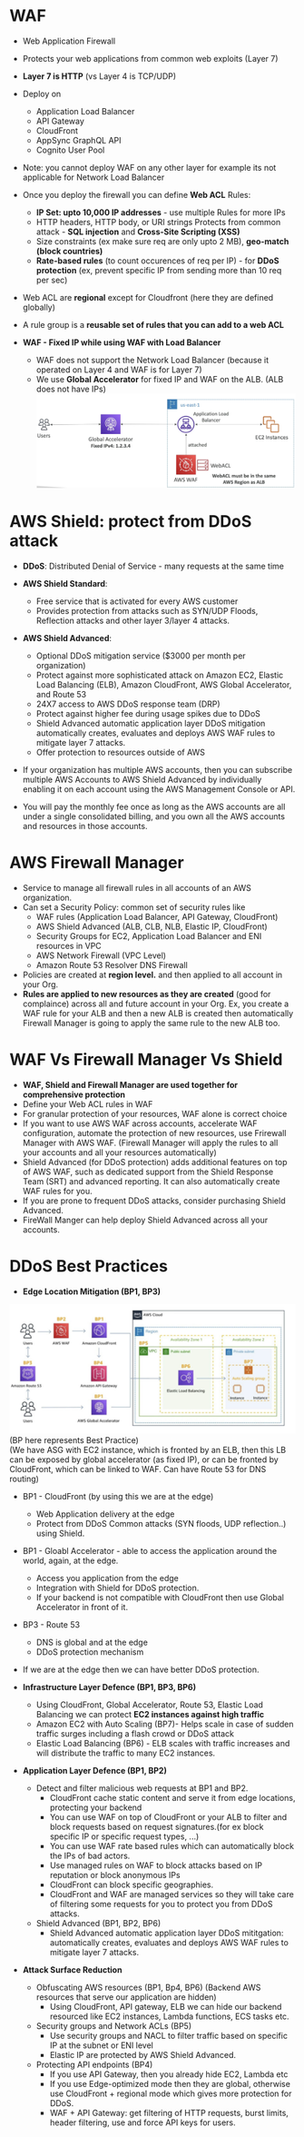# WAF

  - Web Application Firewall
  - Protects your web applications from common web exploits (Layer 7)
  - **Layer 7 is HTTP** (vs Layer 4 is TCP/UDP)
  - Deploy on
    - Application Load Balancer
    - API Gateway
    - CloudFront
    - AppSync GraphQL API
    - Cognito User Pool
  - Note: you cannot deploy WAF on any other layer for example its not applicable for Network Load Balancer  
  
  - Once you deploy the firewall you can define **Web ACL** Rules:
    - **IP Set: upto 10,000 IP addresses** - use multiple Rules for more IPs
    - HTTP headers, HTTP body, or URI strings Protects from common attack - **SQL injection** and **Cross-Site Scripting (XSS)**
    - Size constraints (ex make sure req are only upto 2 MB), **geo-match (block countries)**
    - **Rate-based rules** (to count occurences of req per IP) - for **DDoS protection** (ex, prevent specific IP from sending more than 10 req per sec)  
      
  - Web ACL are **regional** except for Cloudfront (here they are defined globally)
  - A rule group is a **reusable set of rules that you can add to a web ACL**

- **WAF - Fixed IP while using WAF with Load Balancer**
    - WAF does not support the Network Load Balancer (because it operated on Layer 4 and WAF is for Layer 7)
    - We use **Global Accelerator** for fixed IP and WAF on the ALB. (ALB does not have IPs)
    ![Alt text](images/WAF.png)

# AWS Shield: protect from DDoS attack

  - **DDoS**: Distributed Denial of Service - many requests at the same time
  - **AWS Shield Standard**:
    - Free service that is activated for every AWS customer
    - Provides protection from attacks such as SYN/UDP Floods, Reflection attacks and other layer 3/layer 4 attacks.
  - **AWS Shield Advanced**:
    - Optional DDoS mitigation service ($3000 per month per organization)
    - Protect against more sophisticated attack on Amazon EC2, Elastic Load Balancing (ELB), Amazon CloudFront, AWS Global Accelerator, and Route 53
    - 24X7 access to AWS DDoS response team (DRP)
    - Protect against higher fee during usage spikes due to DDoS
    - Shield Advanced automatic application layer DDoS mitigation automatically creates, evaluates and deploys AWS WAF rules to mitigate layer 7 attacks.
    - Offer protection to resources outside of AWS
    
- If your organization has multiple AWS accounts, then you can subscribe multiple AWS Accounts to AWS Shield Advanced by individually enabling it on each account using the AWS Management Console or API.
- You will pay the monthly fee once as long as the AWS accounts are all under a single consolidated billing, and you own all the AWS accounts and resources in those accounts.

# AWS Firewall Manager

  - Service to manage all firewall rules in all accounts of an AWS organization.
  - Can set a Security Policy: common set of security rules like
    - WAF rules (Application Load Balancer, API Gateway, CloudFront)
    - AWS Shield Advanced (ALB, CLB, NLB, Elastic IP, CloudFront)
    - Security Groups for EC2, Application Load Balancer and ENI resources in VPC
    - AWS Network Firewall (VPC Level)
    - Amazon Route 53 Resolver DNS Firewall
  - Policies are created at **region level.** and then applied to all account in your Org. 
  - **Rules are applied to new resources as they are created** (good for complaince) across all and future account in your Org. Ex, you create a WAF rule for your ALB and then a new ALB is created then automatically Firewall Manager is going to apply the same rule to the new ALB too.

# WAF Vs Firewall Manager Vs Shield

  - **WAF, Shield and Firewall Manager are used together for comprehensive protection**
  - Define your Web ACL rules in WAF
  - For granular protection of your resources, WAF alone is correct choice
  - If you want to use AWS WAF across accounts, accelerate WAF configuration, automate the protection of new resources, use Frirewall Manager with AWS WAF. (Firewall Manager will apply the rules to all your accounts and all your resources automatically)
  - Shield Advanced (for DDoS protection) adds additional features on top of AWS WAF, such as dedicated support from the Shield Response Team (SRT) and advanced reporting. It can also automatically create WAF rules for you.
  - If you are prone to frequent DDoS attacks, consider purchasing Shield Advanced.
  - FireWall Manger can help deploy Shield Advanced across all your accounts. 

# DDoS Best Practices

- **Edge Location Mitigation (BP1, BP3)**

![Alt text](images/DDoS_BestPractice.png)  
(BP here represents Best Practice)  
(We have ASG with EC2 instance, which is fronted by an ELB, then this LB can be exposed by global accelerator (as fixed IP), or can be fronted by CloudFront, which can be linked to WAF. Can have Route 53 for DNS routing)  

  - BP1 - CloudFront (by using this we are at the edge)
    - Web Application delivery at the edge
    - Protect from DDoS Common attacks (SYN floods, UDP reflection..) using Shield.
  - BP1 - Gloabl Accelerator - able to access the application around the world, again, at the edge.
    - Access you application from the edge
    - Integration with Shield for DDoS protection.
    - If your backend is not compatible with CloudFront then use Global Accelerator in front of it.
  - BP3 - Route 53 
    - DNS is global and at the edge
    - DDoS protection mechanism 

  - If we are at the edge then we can have better DDoS protection.

- **Infrastructure Layer Defence (BP1, BP3, BP6)**
  - Using CloudFront, Global Accelerator, Route 53, Elastic Load Balancing we can protect **EC2 instances against high traffic**
  - Amazon EC2 with Auto Scaling (BP7)- Helps scale in case of sudden traffic surges including a flash crowd or DDoS attack
  - Elastic Load Balancing (BP6) - ELB scales with traffic increases and will distribute the traffic to many EC2 instances.

- **Application Layer Defence (BP1, BP2)**
  - Detect and filter malicious web requests at BP1 and BP2.
    - CloudFront cache static content and serve it from edge locations, protecting your backend
    - You can use WAF on top of CloudFront or your ALB to filter and block requests based on request signatures.(for ex block specific IP or specific request types, ...)
    - You can use WAF rate based rules which can automatically block the IPs of bad actors.
    - Use managed rules on WAF to block attacks based on IP reputation or block anonymous IPs
    - CloudFront can block specific geographies.
    - CloudFront and WAF are managed services so they will take care of filtering some requests for you to protect you from DDoS attacks.
  - Shield Advanced (BP1, BP2, BP6)
    - Shield Advanced automatic application layer DDoS mititgation: automatically creates, evaluates and deploys AWS WAF rules to mitigate layer 7 attacks.

- **Attack Surface Reduction**
  - Obfuscating AWS resources (BP1, Bp4, BP6) (Backend AWS resources that serve our application are hidden)
    - Using CloudFront, API gateway, ELB we can hide our backend resourced like EC2 instances, Lambda functions, ECS tasks etc.
  - Security groups and Network ACLs (BP5)
    - Use security groups and NACL to filter traffic based on specific IP at the subnet or ENI level
    - Elastic IP are protected by AWS Shield Advanced.
  - Protecting API endpoints (BP4)
    - If you use API Gateway, then you already hide EC2, Lambda etc
    - If you use Edge-optimized mode then they are global, otherwise use CloudFront + regional mode which gives more protection for DDoS.
    - WAF + API Gateway: get filtering of HTTP requests, burst limits, header filtering, use and force API keys for users.

